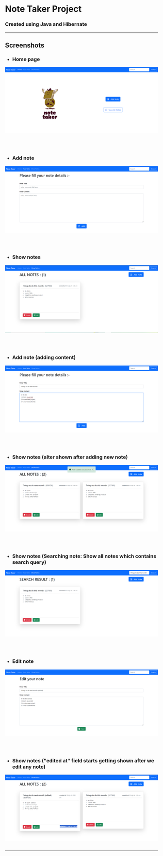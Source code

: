 # Note Taker Project
### Created using Java and Hibernate

<hr>

<!-- Screenshots lists -->

## Screenshots

* ### Home page
<table><kbd><p align="center">
    <img src="https://github.com/im-aditya-rathi/HIBERNATE_NoteTaker_project/blob/master/src/main/resources/screenshots/1.png" alt="Home page"/>
</p></kbd></table>

<br>

* ### Add note
<table><kbd><p align="center">
    <img src="https://github.com/im-aditya-rathi/HIBERNATE_NoteTaker_project/blob/master/src/main/resources/screenshots/2.png" alt="Add note"/>
</p></kbd></table>

<br>

* ### Show notes
<table><kbd><p align="center">
    <img src="https://github.com/im-aditya-rathi/HIBERNATE_NoteTaker_project/blob/master/src/main/resources/screenshots/3.png" alt="Show notes"/>
</p></kbd></table>

<br>

* ### Add note (adding content)
<table><kbd><p align="center">
    <img src="https://github.com/im-aditya-rathi/HIBERNATE_NoteTaker_project/blob/master/src/main/resources/screenshots/4.png" alt="Add note (adding content)"/>
</p></kbd></table>

<br>

* ### Show notes (alter shown after adding new note)
<table><kbd><p align="center">
    <img src="https://github.com/im-aditya-rathi/HIBERNATE_NoteTaker_project/blob/master/src/main/resources/screenshots/5.png" alt="Show notes (alter shown after adding new note)"/>
</p></kbd></table>

<br>

* ### Show notes (Searching note: Show all notes which contains search query)
<table><kbd><p align="center">
    <img src="https://github.com/im-aditya-rathi/HIBERNATE_NoteTaker_project/blob/master/src/main/resources/screenshots/6.png" alt="Show notes (Searching note: Show all notes which contains search query)"/>
</p></kbd></table>

<br>

* ### Edit note
<table><kbd><p align="center">
    <img src="https://github.com/im-aditya-rathi/HIBERNATE_NoteTaker_project/blob/master/src/main/resources/screenshots/7.png" alt="Edit note"/>
</p></kbd></table>

<br>

* ### Show notes ("edited at" field starts getting shown after we edit any note)
<table><kbd><p align="center">
    <img src="https://github.com/im-aditya-rathi/HIBERNATE_NoteTaker_project/blob/master/src/main/resources/screenshots/8.png" alt="Show notes ("edited at" field starts getting shown after we edit any note)"/>
</p></kbd></table>

<hr>
